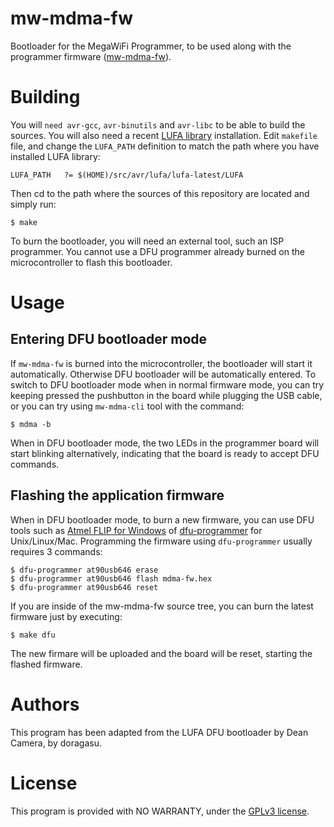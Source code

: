 # mw-mdma-fw
Bootloader for the MegaWiFi Programmer, to be used along with the programmer firmware ([mw-mdma-fw](https://github.com/doragasu/mw-mdma-fw/)).

# Building
You will `need avr-gcc`, `avr-binutils` and `avr-libc` to be able to build the sources. You will also need a recent [LUFA library](http://www.fourwalledcubicle.com/LUFA.php) installation. Edit `makefile` file, and change the `LUFA_PATH` definition to match the path where you have installed LUFA library:

```
LUFA_PATH   ?= $(HOME)/src/avr/lufa/lufa-latest/LUFA
```

Then cd to the path where the sources of this repository are located and simply run:

```
$ make
```

To burn the bootloader, you will need an external tool, such an ISP programmer. You cannot use a DFU programmer already burned on the microcontroller to flash this bootloader.

# Usage

## Entering DFU bootloader mode
If `mw-mdma-fw` is burned into the microcontroller, the bootloader will start it automatically. Otherwise DFU bootloader will be automatically entered. To switch to DFU bootloader mode when in normal firmware mode, you can try keeping pressed the pushbutton in the board while plugging the USB cable, or you can try using `mw-mdma-cli` tool with the command:
```
$ mdma -b
```

When in DFU bootloader mode, the two LEDs in the programmer board will start blinking alternatively, indicating that the board is ready to accept DFU commands.

## Flashing the application firmware
When in DFU bootloader mode, to burn a new firmware, you can use DFU tools such as [Atmel FLIP for Windows](https://www.atmel.com/tools/FLIP.aspx) of [dfu-programmer](https://github.com/dfu-programmer/dfu-programmer) for Unix/Linux/Mac. Programming the firmware using `dfu-programmer` usually requires 3 commands:
```
$ dfu-programmer at90usb646 erase
$ dfu-programmer at90usb646 flash mdma-fw.hex
$ dfu-programmer at90usb646 reset
```

If you are inside of the mw-mdma-fw source tree, you can burn the latest firmware just by executing:

```
$ make dfu
```

The new firmare will be uploaded and the board will be reset, starting the flashed firmware.

# Authors
This program has been adapted from the LUFA DFU bootloader by Dean Camera, by doragasu.

# License
This program is provided with NO WARRANTY, under the [GPLv3 license](https://www.gnu.org/licenses/gpl-3.0.html).

